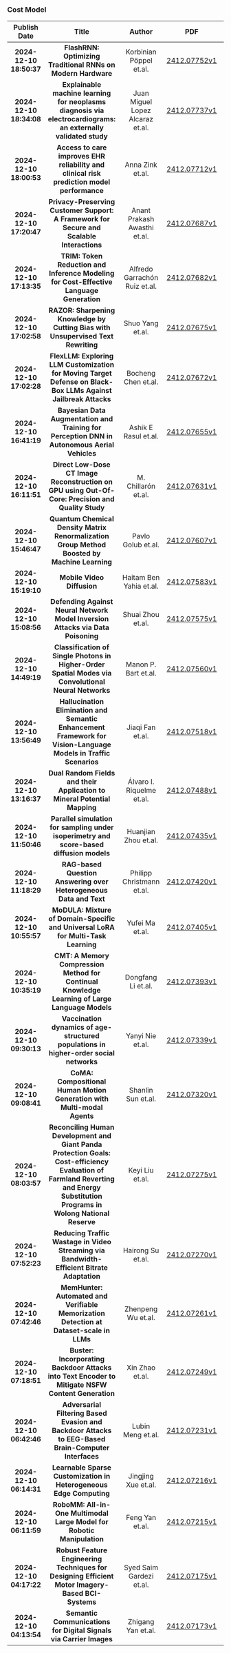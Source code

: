 
### Cost Model
|Publish Date|Title|Author|PDF|Code|
| :---: | :---: | :---: | :---: | :---: |
|**2024-12-10 18:50:37**|**FlashRNN: Optimizing Traditional RNNs on Modern Hardware**|Korbinian Pöppel et.al.|[2412.07752v1](http://arxiv.org/abs/2412.07752v1)|[link](https://github.com/NX-AI/flashrnn})|
|**2024-12-10 18:34:08**|**Explainable machine learning for neoplasms diagnosis via   electrocardiograms: an externally validated study**|Juan Miguel Lopez Alcaraz et.al.|[2412.07737v1](http://arxiv.org/abs/2412.07737v1)|null|
|**2024-12-10 18:00:53**|**Access to care improves EHR reliability and clinical risk prediction   model performance**|Anna Zink et.al.|[2412.07712v1](http://arxiv.org/abs/2412.07712v1)|null|
|**2024-12-10 17:20:47**|**Privacy-Preserving Customer Support: A Framework for Secure and Scalable   Interactions**|Anant Prakash Awasthi et.al.|[2412.07687v1](http://arxiv.org/abs/2412.07687v1)|null|
|**2024-12-10 17:13:35**|**TRIM: Token Reduction and Inference Modeling for Cost-Effective Language   Generation**|Alfredo Garrachón Ruiz et.al.|[2412.07682v1](http://arxiv.org/abs/2412.07682v1)|null|
|**2024-12-10 17:02:58**|**RAZOR: Sharpening Knowledge by Cutting Bias with Unsupervised Text   Rewriting**|Shuo Yang et.al.|[2412.07675v1](http://arxiv.org/abs/2412.07675v1)|null|
|**2024-12-10 17:02:28**|**FlexLLM: Exploring LLM Customization for Moving Target Defense on   Black-Box LLMs Against Jailbreak Attacks**|Bocheng Chen et.al.|[2412.07672v1](http://arxiv.org/abs/2412.07672v1)|null|
|**2024-12-10 16:41:19**|**Bayesian Data Augmentation and Training for Perception DNN in Autonomous   Aerial Vehicles**|Ashik E Rasul et.al.|[2412.07655v1](http://arxiv.org/abs/2412.07655v1)|[link](https://github.com/arasul42/lcasl-ttu-vtol-bayes-sim)|
|**2024-12-10 16:11:51**|**Direct Low-Dose CT Image Reconstruction on GPU using Out-Of-Core:   Precision and Quality Study**|M. Chillarón et.al.|[2412.07631v1](http://arxiv.org/abs/2412.07631v1)|null|
|**2024-12-10 15:46:47**|**Quantum Chemical Density Matrix Renormalization Group Method Boosted by   Machine Learning**|Pavlo Golub et.al.|[2412.07607v1](http://arxiv.org/abs/2412.07607v1)|null|
|**2024-12-10 15:19:10**|**Mobile Video Diffusion**|Haitam Ben Yahia et.al.|[2412.07583v1](http://arxiv.org/abs/2412.07583v1)|null|
|**2024-12-10 15:08:56**|**Defending Against Neural Network Model Inversion Attacks via Data   Poisoning**|Shuai Zhou et.al.|[2412.07575v1](http://arxiv.org/abs/2412.07575v1)|null|
|**2024-12-10 14:49:19**|**Classification of Single Photons in Higher-Order Spatial Modes via   Convolutional Neural Networks**|Manon P. Bart et.al.|[2412.07560v1](http://arxiv.org/abs/2412.07560v1)|null|
|**2024-12-10 13:56:49**|**Hallucination Elimination and Semantic Enhancement Framework for   Vision-Language Models in Traffic Scenarios**|Jiaqi Fan et.al.|[2412.07518v1](http://arxiv.org/abs/2412.07518v1)|[link](https://github.com/fjq-tongji/hcoenet)|
|**2024-12-10 13:16:37**|**Dual Random Fields and their Application to Mineral Potential Mapping**|Álvaro I. Riquelme et.al.|[2412.07488v1](http://arxiv.org/abs/2412.07488v1)|null|
|**2024-12-10 11:50:46**|**Parallel simulation for sampling under isoperimetry and score-based   diffusion models**|Huanjian Zhou et.al.|[2412.07435v1](http://arxiv.org/abs/2412.07435v1)|null|
|**2024-12-10 11:18:29**|**RAG-based Question Answering over Heterogeneous Data and Text**|Philipp Christmann et.al.|[2412.07420v1](http://arxiv.org/abs/2412.07420v1)|null|
|**2024-12-10 10:55:57**|**MoDULA: Mixture of Domain-Specific and Universal LoRA for Multi-Task   Learning**|Yufei Ma et.al.|[2412.07405v1](http://arxiv.org/abs/2412.07405v1)|null|
|**2024-12-10 10:35:19**|**CMT: A Memory Compression Method for Continual Knowledge Learning of   Large Language Models**|Dongfang Li et.al.|[2412.07393v1](http://arxiv.org/abs/2412.07393v1)|null|
|**2024-12-10 09:30:13**|**Vaccination dynamics of age-structured populations in higher-order   social networks**|Yanyi Nie et.al.|[2412.07339v1](http://arxiv.org/abs/2412.07339v1)|null|
|**2024-12-10 09:08:41**|**CoMA: Compositional Human Motion Generation with Multi-modal Agents**|Shanlin Sun et.al.|[2412.07320v1](http://arxiv.org/abs/2412.07320v1)|null|
|**2024-12-10 08:03:57**|**Reconciling Human Development and Giant Panda Protection Goals:   Cost-efficiency Evaluation of Farmland Reverting and Energy Substitution   Programs in Wolong National Reserve**|Keyi Liu et.al.|[2412.07275v1](http://arxiv.org/abs/2412.07275v1)|null|
|**2024-12-10 07:52:23**|**Reducing Traffic Wastage in Video Streaming via Bandwidth-Efficient   Bitrate Adaptation**|Hairong Su et.al.|[2412.07270v1](http://arxiv.org/abs/2412.07270v1)|null|
|**2024-12-10 07:42:46**|**MemHunter: Automated and Verifiable Memorization Detection at   Dataset-scale in LLMs**|Zhenpeng Wu et.al.|[2412.07261v1](http://arxiv.org/abs/2412.07261v1)|null|
|**2024-12-10 07:18:51**|**Buster: Incorporating Backdoor Attacks into Text Encoder to Mitigate   NSFW Content Generation**|Xin Zhao et.al.|[2412.07249v1](http://arxiv.org/abs/2412.07249v1)|null|
|**2024-12-10 06:42:46**|**Adversarial Filtering Based Evasion and Backdoor Attacks to EEG-Based   Brain-Computer Interfaces**|Lubin Meng et.al.|[2412.07231v1](http://arxiv.org/abs/2412.07231v1)|null|
|**2024-12-10 06:14:31**|**Learnable Sparse Customization in Heterogeneous Edge Computing**|Jingjing Xue et.al.|[2412.07216v1](http://arxiv.org/abs/2412.07216v1)|null|
|**2024-12-10 06:11:59**|**RoboMM: All-in-One Multimodal Large Model for Robotic Manipulation**|Feng Yan et.al.|[2412.07215v1](http://arxiv.org/abs/2412.07215v1)|[link](https://github.com/RoboUniview/RoboMM)|
|**2024-12-10 04:17:22**|**Robust Feature Engineering Techniques for Designing Efficient Motor   Imagery-Based BCI-Systems**|Syed Saim Gardezi et.al.|[2412.07175v1](http://arxiv.org/abs/2412.07175v1)|null|
|**2024-12-10 04:13:54**|**Semantic Communications for Digital Signals via Carrier Images**|Zhigang Yan et.al.|[2412.07173v1](http://arxiv.org/abs/2412.07173v1)|null|
